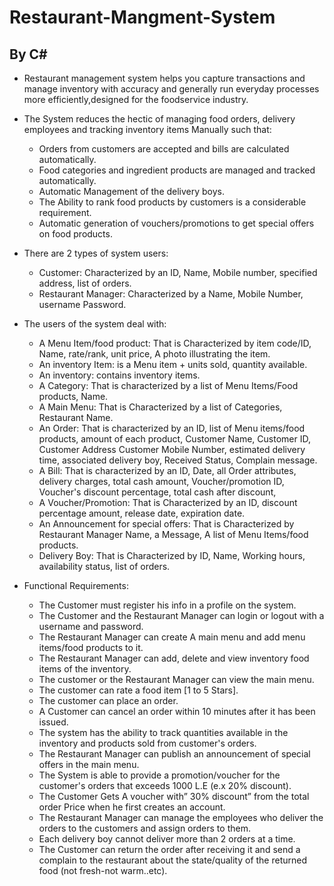 # Restaurant-Mangment-System
 ## By C#
 
- Restaurant management system helps you capture transactions and manage inventory with accuracy and generally run everyday processes more efficiently,designed for the foodservice industry.

- The System reduces the hectic of managing food orders, delivery employees and tracking inventory items Manually such that:
  - Orders from customers are accepted and bills are calculated automatically.
  - Food categories and ingredient products are managed and tracked automatically.
  - Automatic Management of the delivery boys.
  - The Ability to rank food products by customers is a considerable requirement.
  - Automatic generation of vouchers/promotions to get special offers on food products.

- There are 2 types of system users:
  - Customer: Characterized by an ID, Name, Mobile number, specified address, list of orders.
  - Restaurant Manager: Characterized by a Name, Mobile Number, username Password.

- The users of the system deal with:
  - A Menu Item/food product: That is Characterized by item code/ID, Name, rate/rank, unit price, A photo illustrating the item.
  - An inventory Item: is a Menu item + units sold, quantity available.
  - An inventory: contains inventory items.
  - A Category: That is characterized by a list of Menu Items/Food products, Name.
  - A Main Menu: That is Characterized by a list of Categories, Restaurant Name.
  - An Order: That is characterized by an ID, list of Menu items/food products, amount of each product, Customer Name, Customer ID, Customer Address Customer Mobile Number, estimated delivery time, associated delivery boy, Received Status, Complain message.
  - A Bill: That is characterized by an ID, Date, all Order attributes, delivery charges, total cash amount, Voucher/promotion ID, Voucher's discount percentage, total cash after discount,
  - A Voucher/Promotion: That is Characterized by an ID, discount percentage amount, release date, expiration date.
  - An Announcement for special offers: That is Characterized by Restaurant Manager Name, a Message, A list of Menu Items/food products.
  - Delivery Boy: That is Characterized by ID, Name, Working hours, availability status, list of orders.

- Functional Requirements: 
  - The Customer must register his info in a profile on the system.
  - The Customer and the Restaurant Manager can login or logout with a username and password.
  - The Restaurant Manager can create A main menu and add menu items/food products to it.
  - The Restaurant Manager can add, delete and view inventory food items of the inventory.
  - The customer or the Restaurant Manager can view the main menu.
  - The customer can rate a food item [1 to 5 Stars].
  - The customer can place an order.
  - A Customer can cancel an order within 10 minutes after it has been issued.
  - The system has the ability to track quantities available in the inventory and products sold from customer's orders.
  - The Restaurant Manager can publish an announcement of special offers in the main menu.
  - The System is able to provide a promotion/voucher for the customer's orders that exceeds 1000 L.E (e.x 20% discount).
  - The Customer Gets A voucher with” 30% discount” from the total order Price when he first creates an account.
  - The Restaurant Manager can manage the employees who deliver the orders to the customers and assign orders to them.
  - Each delivery boy cannot deliver more than 2 orders at a time.
  - The Customer can return the order after receiving it and send a complain to the restaurant about the state/quality of the returned food (not fresh-not warm..etc).
